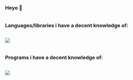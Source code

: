 ### Heyo 👋

<h3 style="line-height:50px;">Languages/libraries i have a decent knowledge of:</h3>
<img src="https://skillicons.dev/icons?i=py,js,lua,selenium"/>
<h3 style="line-height:50px;">Programs i have a decent knowledge of:</h3>
<img src="https://skillicons.dev/icons?i=discord,vscode,pr"/>
